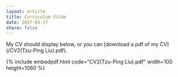 ```yaml
---
layout: article
title: Curriculum Vitae
date: 2017-05-17
share: false
---
```


My CV should display below, or you can [download a pdf of my CV](/CV2(Tzu-Ping Liu).pdf).

{% include embedpdf.html code="CV2(Tzu-Ping Liu).pdf" width=100 height=1060 %}
